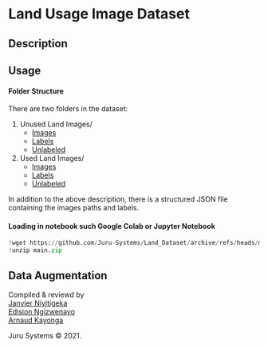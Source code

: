# Land Usage Image Dataset
## Description

## Usage
#### Folder Structure
There are two folders in the dataset:
1. Unused Land Images/
    - [Images](Land_Dataset/tree/master/unused/images)
    - [Labels](Land_Dataset/tree/master/unused/unused/labels)
    - [Unlabeled](Land_Dataset/tree/master/unused/unused/unlabeled)
2. Used Land Images/
    - [Images](Land_Dataset/tree/master/unused/used/images)
    - [Labels](Land_Dataset/tree/master/unused/used/labels)
    - [Unlabeled](Land_Dataset/tree/master/unused/used/unlabeled)

In addition to the above description, there is a structured JSON file containing the images paths and labels.

#### Loading in notebook such Google Colab or Jupyter Notebook
```python
!wget https://github.com/Juru-Systems/Land_Dataset/archive/refs/heads/main.zip
!unzip main.zip
```

## Data Augmentation




Compiled & reviewd by \
[Janvier Niyitigeka](https://github.com/Eng-Janvier)\
[Edision Ngizwenayo](https://github.com/cavaniv12345)\
[Arnaud Kayonga](https://github.com/agent87)

Juru Systems © 2021.
